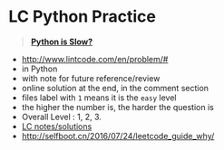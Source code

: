 # LC Python Practice
>[**Python is Slow?**](http://selfboot.cn/2016/07/24/leetcode_guide_why/)

* http://www.lintcode.com/en/problem/#
* in Python
* with note for future reference/review
* online solution at the end, in the comment section
* files label with ` 1 ` means it is the `easy` level
* the higher the number is, the harder the question is
* Overall Level : 1, 2, 3.
* [LC notes/solutions](http://algorithm.yuanbin.me/zh-hans/index.html)
* http://selfboot.cn/2016/07/24/leetcode_guide_why/
